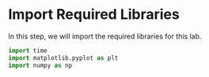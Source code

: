 # Import Required Libraries

In this step, we will import the required libraries for this lab.

```python
import time
import matplotlib.pyplot as plt
import numpy as np
```
